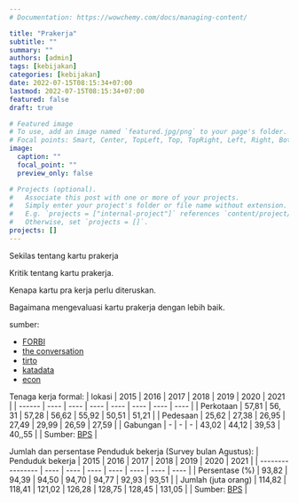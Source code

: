 ```yaml
---
# Documentation: https://wowchemy.com/docs/managing-content/

title: "Prakerja"
subtitle: ""
summary: ""
authors: [admin]
tags: [kebijakan]
categories: [kebijakan]
date: 2022-07-15T08:15:34+07:00
lastmod: 2022-07-15T08:15:34+07:00
featured: false
draft: true

# Featured image
# To use, add an image named `featured.jpg/png` to your page's folder.
# Focal points: Smart, Center, TopLeft, Top, TopRight, Left, Right, BottomLeft, Bottom, BottomRight.
image:
  caption: ""
  focal_point: ""
  preview_only: false

# Projects (optional).
#   Associate this post with one or more of your projects.
#   Simply enter your project's folder or file name without extension.
#   E.g. `projects = ["internal-project"]` references `content/project/deep-learning/index.md`.
#   Otherwise, set `projects = []`.
projects: []
---
```


Sekilas tentang kartu prakerja

Kritik tentang kartu prakerja.

Kenapa kartu pra kerja perlu diteruskan.

Bagaimana mengevaluasi kartu prakerja dengan lebih baik.




sumber:
- [FORBI](http://forbil.id/wp-content/uploads/2020/05/Kebijakan-Kartu-Pra-Kerja-3.pdf)
- [the conversation](https://theconversation.com/pakar-menjawab-benarkah-kartu-prakerja-berhasil-menambah-skill-dan-membuka-akses-ke-lapangan-kerja-185958)
- [tirto](https://tirto.id/survei-bps-menyingkap-soal-kartu-prakerja-tak-tepat-sasaran-f7mj)
- [katadata](https://databoks.katadata.co.id/datapublish/2020/11/24/bps-mayoritas-peserta-kartu-prakerja-berstatus-sudah-bekerja)
- [econ](https://www.ekon.go.id/publikasi/detail/4253/hadapi-tantangan-masa-depan-ketenagakerjaan-global-program-kartu-prakerja-merupakan-program-yang-paling-siap-dan-sudah-operasional)

Tenaga kerja formal:
| lokasi | 2015 | 2016 | 2017 | 2018 | 2019 | 2020 | 2021 |
| ------ | ---- | ---- | ---- | ---- | ---- | ---- | ---- |
| Perkotaan | 57,81 | 56, 31 | 57,28 | 56,62 | 55,92 | 50,51 | 51,21 |
| Pedesaan  | 25,62 | 27,38 | 26,95 | 27,49 | 29,99 | 26,59 | 27,59 |
| Gabungan  | -     | -     | -     | 43,02 | 44,12 | 39,53 | 40,,55 |
| Sumber: [BPS](https://www.bps.go.id/indicator/6/1169/1/persentase-tenaga-kerja-formal-menurut-daerah-tempat-tinggal.html) |

Jumlah dan persentase Penduduk bekerja (Survey bulan Agustus):
| Penduduk bekerja | 2015 | 2016 | 2017 | 2018 | 2019 | 2020 | 2021 |
| ---------------- | ---- | ---- | ---- | ---- | ---- | ---- | ---- |
| Persentase (%)      | 93,82 | 94,39 | 94,50 | 94,70 | 94,77 | 92,93	 | 93,51 |
| Jumlah (juta orang) | 114,82 | 118,41 | 	121,02 | 126,28 | 128,75 | 128,45 | 131,05 |
| Sumber: [BPS](https://www.bps.go.id/indicator/6/1953/1/jumlah-dan-persentase-penduduk-bekerja-dan-pengangguran.html) |

